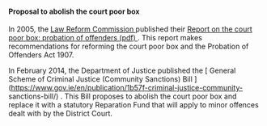 ####  **Proposal to abolish the court poor box**

In 2005, the [ Law Reform Commission ](http://www.lawreform.ie/) published
their [ Report on the court poor box: probation of offenders (pdf)
](http://www.lawreform.ie/_fileupload/Reports/rCourtPoorBox.pdf) . This report
makes recommendations for reforming the court poor box and the Probation of
Offenders Act 1907.

In February 2014, the Department of Justice published the [ General Scheme of
Criminal Justice (Community Sanctions) Bill
](https://www.gov.ie/en/publication/1b57f-criminal-justice-community-
sanctions-bill/) . This Bill proposes to abolish the court poor box and
replace it with a statutory Reparation Fund that will apply to minor offences
dealt with by the District Court.

